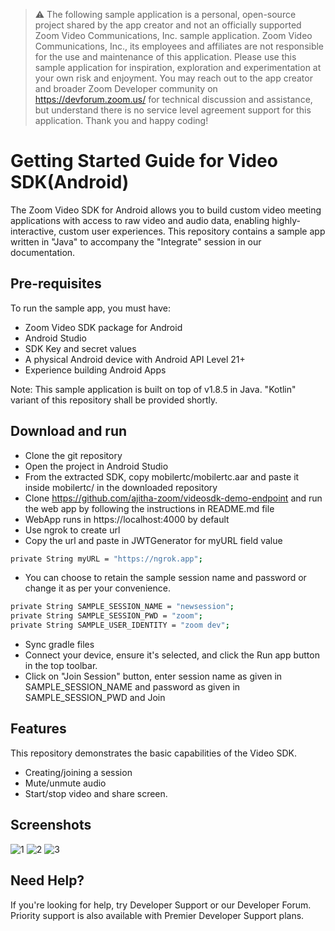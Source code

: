 > :warning: The following sample application is a personal, open-source project shared by the app creator and not an officially supported Zoom Video Communications, Inc. sample application. Zoom Video Communications, Inc., its employees and affiliates are not responsible for the use and maintenance of this application. Please use this sample application for inspiration, exploration and experimentation at your own risk and enjoyment. You may reach out to the app creator and broader Zoom Developer community on https://devforum.zoom.us/ for technical discussion and assistance, but understand there is no service level agreement support for this application. Thank you and happy coding!

# Getting Started Guide for Video SDK(Android)

The Zoom Video SDK for Android allows you to build custom video meeting applications with access to raw video and audio data, enabling highly-interactive, custom user experiences. This repository contains a sample app written in "Java" to accompany the "Integrate" session in our documentation.

## Pre-requisites
To run the sample app, you must have:
- Zoom Video SDK package for Android
- Android Studio
- SDK Key and secret values
- A physical Android device with Android API Level 21+
- Experience building Android Apps

Note: This sample application is built on top of v1.8.5 in Java. "Kotlin" variant of this repository shall be provided shortly.

## Download and run
- Clone the git repository
- Open the project in Android Studio
- From the extracted SDK, copy mobilertc/mobilertc.aar and paste it inside mobilertc/ in the downloaded repository
- Clone https://github.com/ajitha-zoom/videosdk-demo-endpoint and run the web app by following the instructions in README.md file 
- WebApp runs in https://localhost:4000 by default
- Use ngrok to create url
- Copy the url and paste in JWTGenerator for myURL field value

```sh
private String myURL = "https://ngrok.app";
```

- You can choose to retain the sample session name and password or change it as per your convenience.
```sh
private String SAMPLE_SESSION_NAME = "newsession";
private String SAMPLE_SESSION_PWD = "zoom";
private String SAMPLE_USER_IDENTITY = "zoom dev";
```

- Sync gradle files
- Connect your device, ensure it's selected, and click the Run app button in the top toolbar.
- Click on "Join Session" button, enter session name as given in SAMPLE_SESSION_NAME and password as given in SAMPLE_SESSION_PWD and Join

## Features
This repository demonstrates the basic capabilities of the Video SDK.
- Creating/joining a session
- Mute/unmute audio
- Start/stop video and share screen.

## Screenshots

![1](https://github.com/ajitha-zoom/video-sdk-android/assets/123167421/ff6f2ab5-8ab5-4a08-924b-294a01b7231a) ![2](https://github.com/ajitha-zoom/video-sdk-android/assets/123167421/db9634c9-e5ba-4d27-beec-c60aa7727db5) ![3](https://github.com/ajitha-zoom/video-sdk-android/assets/123167421/a64fbbe5-cd9d-4465-9eca-d1d1db285978)

## Need Help?
If you're looking for help, try Developer Support or our Developer Forum. Priority support is also available with Premier Developer Support plans.
